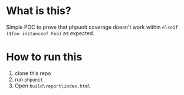 # What is this?
Simple POC to prove that phpunit coverage doesn't work within `elseif ($foo instanceof Foo)` as expected.

# How to run this
1) clone this repo
2) run `phpunit`
3) Open `build\report\index.html`

